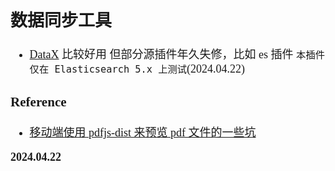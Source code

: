 <font size=4 face='楷体'>

## 数据同步工具

- [DataX](https://github.com/alibaba/DataX/blob/master/userGuid.md)
  比较好用
  但部分源插件年久失修，比如 es 插件 `本插件仅在 Elasticsearch 5.x 上测试`(2024.04.22)

### Reference

- [移动端使用 pdfjs-dist 来预览 pdf 文件的一些坑](https://segmentfault.com/a/1190000042089590)

**2024.04.22**
